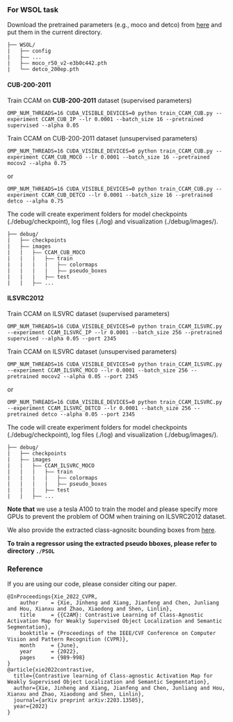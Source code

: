 ### For WSOL task

Download the pretrained parameters (e.g., moco and detco) from [here](https://drive.google.com/drive/folders/1erzARKq9g02-3pUGhY6-hyGzD-hoty5b?usp=sharing) and put them in the current directory.

```
├── WSOL/
|   ├── config
|   ├—— ...
|   ├—— moco_r50_v2-e3b0c442.pth
|   └── detco_200ep.pth
```

#### CUB-200-2011
Train CCAM on **CUB-200-2011** dataset (supervised parameters) 

```
OMP_NUM_THREADS=16 CUDA_VISIBLE_DEVICES=0 python train_CCAM_CUB.py --experiment CCAM_CUB_IP --lr 0.0001 --batch_size 16 --pretrained supervised --alpha 0.05
```

Train CCAM on CUB-200-2011 dataset (unsupervised parameters) 

```
OMP_NUM_THREADS=16 CUDA_VISIBLE_DEVICES=0 python train_CCAM_CUB.py --experiment CCAM_CUB_MOCO --lr 0.0001 --batch_size 16 --pretrained mocov2 --alpha 0.75
```

or

```
OMP_NUM_THREADS=16 CUDA_VISIBLE_DEVICES=0 python train_CCAM_CUB.py --experiment CCAM_CUB_DETCO --lr 0.0001 --batch_size 16 --pretrained detco --alpha 0.75
```

The code will create experiment folders for model checkpoints (./debug/checkpoint), log files (./log) and visualization (./debug/images/).

```
├── debug/
|   ├── checkpoints
|   ├—— images
|   |   ├—— CCAM_CUB_MOCO
|   |   |   ├—— train
|   |   |   |   ├—— colormaps
|   |   |   |   ├—— pseudo_boxes
|   |   |   ├—— test
|   |   ├—— ...
```

#### ILSVRC2012
Train CCAM on ILSVRC dataset (supervised parameters) 

```
OMP_NUM_THREADS=16 CUDA_VISIBLE_DEVICES=0 python train_CCAM_ILSVRC.py --experiment CCAM_ILSVRC_IP --lr 0.0001 --batch_size 256 --pretrained supervised --alpha 0.05 --port 2345
```

Train CCAM on ILSVRC dataset (unsupervised parameters) 

```
OMP_NUM_THREADS=16 CUDA_VISIBLE_DEVICES=0 python train_CCAM_ILSVRC.py --experiment CCAM_ILSVRC_MOCO --lr 0.0001 --batch_size 256 --pretrained mocov2 --alpha 0.05 --port 2345
```

or

```
OMP_NUM_THREADS=16 CUDA_VISIBLE_DEVICES=0 python train_CCAM_ILSVRC.py --experiment CCAM_ILSVRC_DETCO --lr 0.0001 --batch_size 256 --pretrained detco --alpha 0.05 --port 2345
```

The code will create experiment folders for model checkpoints (./debug/checkpoint), log files (./log) and visualization (./debug/images/).

```
├── debug/
|   ├── checkpoints
|   ├—— images
|   |   ├—— CCAM_ILSVRC_MOCO
|   |   |   ├—— train
|   |   |   |   ├—— colormaps
|   |   |   |   ├—— pseudo_boxes
|   |   |   ├—— test
|   |   ├—— ...
```

**Note that** we use a tesla A100 to train the model and please specify more GPUs to prevent the problem of OOM when training on ILSVRC2012 dataset.

We also provide the extracted class-agnositc bounding boxes from [here](https://drive.google.com/drive/folders/1erzARKq9g02-3pUGhY6-hyGzD-hoty5b).

**To train a regressor using the extracted pseudo bboxes, please refer to directory `./PSOL`**

### Reference

If you are using our code, please consider citing our paper.

```
@InProceedings{Xie_2022_CVPR,
    author    = {Xie, Jinheng and Xiang, Jianfeng and Chen, Junliang and Hou, Xianxu and Zhao, Xiaodong and Shen, Linlin},
    title     = {{C2AM}: Contrastive Learning of Class-Agnostic Activation Map for Weakly Supervised Object Localization and Semantic Segmentation},
    booktitle = {Proceedings of the IEEE/CVF Conference on Computer Vision and Pattern Recognition (CVPR)},
    month     = {June},
    year      = {2022},
    pages     = {989-998}
}
@article{xie2022contrastive,
  title={Contrastive learning of Class-agnostic Activation Map for Weakly Supervised Object Localization and Semantic Segmentation},
  author={Xie, Jinheng and Xiang, Jianfeng and Chen, Junliang and Hou, Xianxu and Zhao, Xiaodong and Shen, Linlin},
  journal={arXiv preprint arXiv:2203.13505},
  year={2022}
}
```

